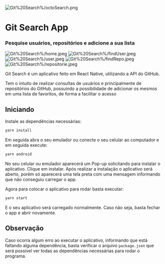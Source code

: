 

![Git%20Search%/octoSearch.png](Git%20Search%/octoSearch.png)

# **Git Search App**

### Pesquise usuários, repositórios e adicione a sua lista

![Git%20Search%/home.jpeg](Git%20Search%/home.jpeg)
![Git%20Search%/findUser.jpeg](Git%20Search%/findUser.jpeg)
![Git%20Search%/user.jpeg](Git%20Search%/user.jpeg)
![Git%20Search%/findRepo.jpeg](Git%20Search%/findRepo.jpeg)
![Git%20Search%/repositorie.jpeg](Git%20Search%/repositorie.jpeg)

Git Search é um aplicativo feito em React Native, utilizando a API do GitHub.

Tem o intuito de realizar consultas de usuários e principalmente de repositórios do GitHub, possuindo a possibilidade de adicionar os mesmos em uma lista de favoritos, de forma a facilitar o acesso

## Iniciando

Instale as dependências necessárias:

```bash
yarn install
```

Em seguida abra o seu emulador ou conecte o seu celular ao computador e em seguida execute:

```bash
yarn android
```

No seu celular ou emulador aparecerá um Pop-up solicitando para instalar o aplicativo. Clique em instalar. Após realizar a instalação o aplicativo será aberto, porém só aparecerá uma tela preta com uma mensagem informando que não conseguiu carregar o app.

Agora para colocar o aplicativo para rodar basta executar:

```bash
yarn start
```

E o seu aplicativo será carregado normalmente. Caso não seja, basta fechar o app e abrir novamente.

## Observação

Caso ocorra algum erro ao executar o aplicativo, informando que está faltando alguma dependência, basta verificar o arquivo `package.json` que será possível ver todas as dependências necessárias para rodar o programa.
